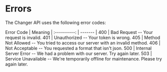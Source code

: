 # Errors

The Changer API uses the following error codes:


Error Code | Meaning |
:----------: | ------- |<Align>
400 | Bad Request -- Your request is invalid.
401 | Unauthorized -- Your token is wrong.
405 | Method Not Allowed -- You tried to access our server with an invalid method.
406 | Not Acceptable -- You requested a format that isn't json.
500 | Internal Server Error -- We had a problem with our server. Try again later.
503 | Service Unavailable -- We're temporarily offline for maintenance. Please try again later.
